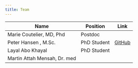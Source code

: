 ```yaml
---
title: Team
---
```



Name                                | Position        | Link
------------------------------------|-----------------|-----------------
Marie Coutelier, MD, Phd            | Postdoc         |
Peter Hansen , M.Sc.                | PhD Student     | [GitHub](https://github.com/hansenp)
Layal Abo Khayal                    | PhD Student     | 
Martin Attah Mensah, Dr. med        |                 | 

